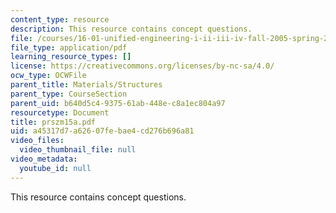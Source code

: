```yaml
---
content_type: resource
description: This resource contains concept questions.
file: /courses/16-01-unified-engineering-i-ii-iii-iv-fall-2005-spring-2006/a45317d7a62607febae4cd276b696a81_prszm15a.pdf
file_type: application/pdf
learning_resource_types: []
license: https://creativecommons.org/licenses/by-nc-sa/4.0/
ocw_type: OCWFile
parent_title: Materials/Structures
parent_type: CourseSection
parent_uid: b640d5c4-9375-61ab-448e-c8a1ec804a97
resourcetype: Document
title: prszm15a.pdf
uid: a45317d7-a626-07fe-bae4-cd276b696a81
video_files:
  video_thumbnail_file: null
video_metadata:
  youtube_id: null
---
```

This resource contains concept questions.